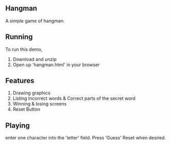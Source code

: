 
## Hangman
A simple game of hangman.

## Running
To run this demo,

1. Download and unzip
2. Open up 'hangman.html' in your browser

## Features

1. Drawing graphics
2. Listing Incorrect words & Correct parts of the secret word
3. Winning & losing screens
4. Reset Button

## Playing 

enter one character into the 'letter' field.
Press 'Guess'
Reset when desired.